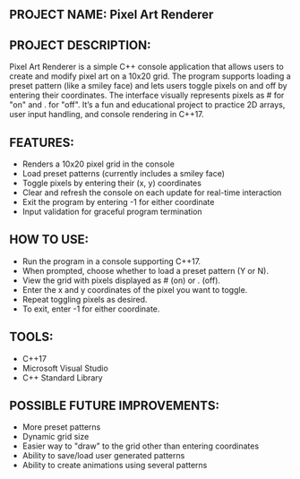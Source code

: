 ## PROJECT NAME: Pixel Art Renderer

## PROJECT DESCRIPTION:
Pixel Art Renderer is a simple C++ console application that allows users to create and modify pixel art on a 10x20 grid. 
The program supports loading a preset pattern (like a smiley face) and lets users toggle pixels on and off by entering 
their coordinates. The interface visually represents pixels as # for "on" and . for "off". It’s a fun and educational 
project to practice 2D arrays, user input handling, and console rendering in C++17.

## FEATURES:
- Renders a 10x20 pixel grid in the console
- Load preset patterns (currently includes a smiley face)
- Toggle pixels by entering their (x, y) coordinates
- Clear and refresh the console on each update for real-time interaction
- Exit the program by entering -1 for either coordinate
- Input validation for graceful program termination

## HOW TO USE:
- Run the program in a console supporting C++17.
- When prompted, choose whether to load a preset pattern (Y or N).
- View the grid with pixels displayed as # (on) or . (off).
- Enter the x and y coordinates of the pixel you want to toggle.
- Repeat toggling pixels as desired.
- To exit, enter -1 for either coordinate.

## TOOLS:
- C++17
- Microsoft Visual Studio
- C++ Standard Library

## POSSIBLE FUTURE IMPROVEMENTS:
- More preset patterns
- Dynamic grid size
- Easier way to "draw" to the grid other than entering coordinates
- Ability to save/load user generated patterns
- Ability to create animations using several patterns
